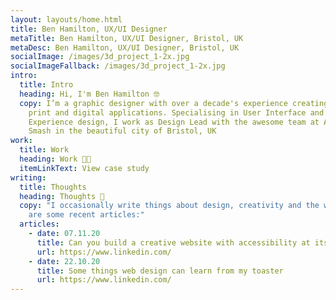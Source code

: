 ```yaml
---
layout: layouts/home.html
title: Ben Hamilton, UX/UI Designer
metaTitle: Ben Hamilton, UX/UI Designer, Bristol, UK
metaDesc: Ben Hamilton, UX/UI Designer, Bristol, UK
socialImage: /images/3d_project_1-2x.jpg
socialImageFallback: /images/3d_project_1-2x.jpg
intro:
  title: Intro
  heading: Hi, I'm Ben Hamilton 🤓
  copy: I’m a graphic designer with over a decade's experience creating works for
    print and digital applications. Specialising in User Interface and User
    Experience design, I work as Design Lead with the awesome team at Atomic
    Smash in the beautiful city of Bristol, UK
work:
  title: Work
  heading: Work 👨‍🍳
  itemLinkText: View case study
writing:
  title: Thoughts
  heading: Thoughts 🧠
  copy: "I occasionally write things about design, creativity and the web. Here
    are some recent articles:"
  articles:
    - date: 07.11.20
      title: Can you build a creative website with accessibility at its heart?
      url: https://www.linkedin.com/
    - date: 22.10.20
      title: Some things web design can learn from my toaster
      url: https://www.linkedin.com/
---
```

